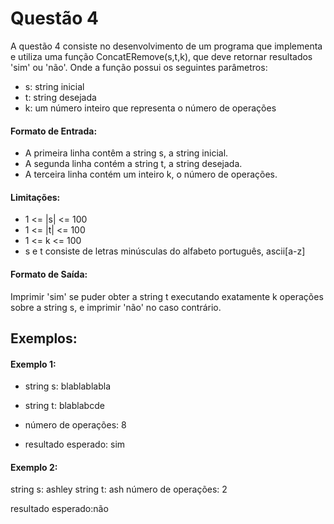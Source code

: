 # Questão 4

A questão 4 consiste no desenvolvimento de um programa que implementa e utiliza uma função ConcatERemove(s,t,k), que deve retornar resultados 'sim' ou 'não'. Onde a função possui os seguintes parâmetros:
- s: string inicial
- t: string desejada
- k: um número inteiro que representa o número de operações

#### Formato de Entrada: 
- A primeira linha contêm a string s, a string inicial.
- A segunda linha contém a string t, a string desejada.
- A terceira linha contém um inteiro k, o número de operações.

#### Limitações:
- 1 <= |s| <= 100
- 1 <= |t| <= 100
- 1 <= k <= 100
- s e t consiste de letras minúsculas do alfabeto português, ascii[a-z]

#### Formato de Saída:
Imprimir 'sim' se puder obter a string t executando exatamente k operações sobre a string s, e imprimir 'não' no caso contrário.

## Exemplos:

#### Exemplo 1:
- string s: blablablabla
- string t: blablabcde
- número de operações: 8

- resultado esperado: sim


#### Exemplo 2:
string s: ashley
string t: ash
número de operações: 2

resultado esperado:não
